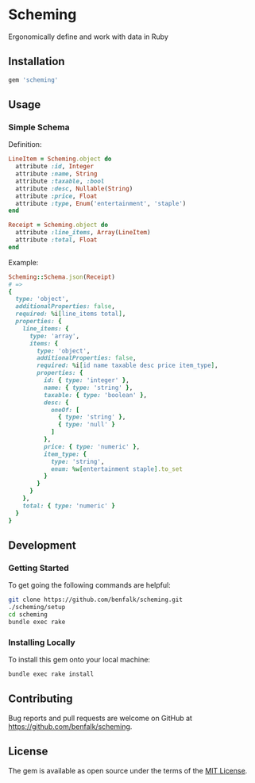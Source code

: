 # Scheming

Ergonomically define and work with data in Ruby

## Installation

```ruby
gem 'scheming'
```

## Usage

### Simple Schema

Definition:
```ruby
LineItem = Scheming.object do
  attribute :id, Integer
  attribute :name, String
  attribute :taxable, :bool
  attribute :desc, Nullable(String)
  attribute :price, Float
  attribute :type, Enum('entertainment', 'staple')
end

Receipt = Scheming.object do
  attribute :line_items, Array(LineItem)
  attribute :total, Float
end
```

Example:
```ruby
Scheming::Schema.json(Receipt)
# =>
{
  type: 'object',
  additionalProperties: false,
  required: %i[line_items total],
  properties: {
    line_items: {
      type: 'array',
      items: {
        type: 'object',
        additionalProperties: false,
        required: %i[id name taxable desc price item_type],
        properties: {
          id: { type: 'integer' },
          name: { type: 'string' },
          taxable: { type: 'boolean' },
          desc: {
            oneOf: [
              { type: 'string' },
              { type: 'null' }
            ]
          },
          price: { type: 'numeric' },
          item_type: {
            type: 'string',
            enum: %w[entertainment staple].to_set
          }
        }
      }
    },
    total: { type: 'numeric' }
  }
}
```

## Development

### Getting Started

To get going the following commands are helpful:

```bash
git clone https://github.com/benfalk/scheming.git
./scheming/setup
cd scheming
bundle exec rake
```

### Installing Locally

To install this gem onto your local machine:

```bash
bundle exec rake install
```

## Contributing

Bug reports and pull requests are welcome
on GitHub at https://github.com/benfalk/scheming.

## License

The gem is available as open source under the terms of
the [MIT License](https://opensource.org/licenses/MIT).
